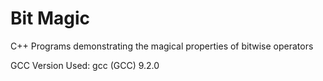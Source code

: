 # Bit Magic
C++ Programs demonstrating the magical properties of bitwise operators

GCC Version Used:
gcc (GCC) 9.2.0
